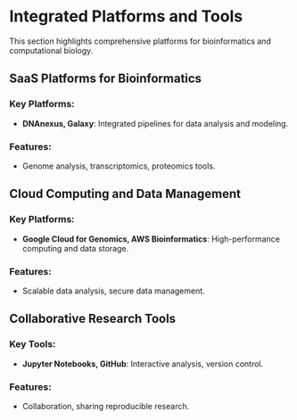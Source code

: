 # Integrated Platforms and Tools

This section highlights comprehensive platforms for bioinformatics and computational biology.

## SaaS Platforms for Bioinformatics
### Key Platforms:
- **DNAnexus, Galaxy**: Integrated pipelines for data analysis and modeling.

### Features:
- Genome analysis, transcriptomics, proteomics tools.

## Cloud Computing and Data Management
### Key Platforms:
- **Google Cloud for Genomics, AWS Bioinformatics**: High-performance computing and data storage.

### Features:
- Scalable data analysis, secure data management.

## Collaborative Research Tools
### Key Tools:
- **Jupyter Notebooks, GitHub**: Interactive analysis, version control.

### Features:
- Collaboration, sharing reproducible research.
